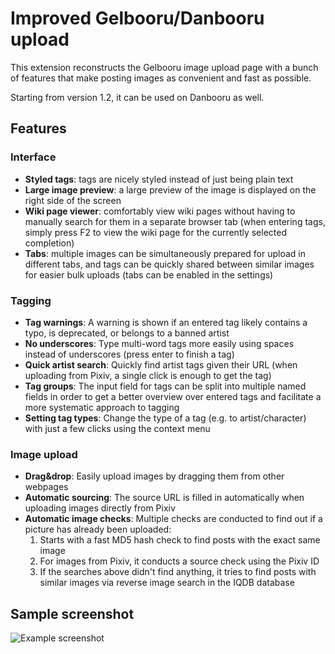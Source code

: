 
# Improved Gelbooru/Danbooru upload

This extension reconstructs the Gelbooru image upload page with a bunch
of features that make posting images as convenient and fast as possible.

Starting from version 1.2, it can be used on Danbooru as well.

## Features

### Interface
- **Styled tags**: tags are nicely styled instead of just being plain text
- **Large image preview**: a large preview of the image is displayed on the
  right side of the screen
- **Wiki page viewer**: comfortably view wiki pages without having to manually
  search for them in a separate browser tab (when entering tags, simply press
  F2 to view the wiki page for the currently selected completion)
- **Tabs**: multiple images can be simultaneously prepared for upload in
  different tabs, and tags can be quickly shared between similar images for
  easier bulk uploads (tabs can be enabled in the settings)

### Tagging
- **Tag warnings**: A warning is shown if an entered tag likely contains a typo,
  is deprecated, or belongs to a banned artist
- **No underscores**: Type multi-word tags more easily using spaces instead of
  underscores (press enter to finish a tag)
- **Quick artist search**: Quickly find artist tags given their URL
  (when uploading from Pixiv, a single click is enough to get the tag)
- **Tag groups**: The input field for tags can be split into multiple named
  fields in order to get a better overview over entered tags and facilitate a
  more systematic approach to tagging
- **Setting tag types**: Change the type of a tag (e.g. to artist/character)
  with just a few clicks using the context menu

### Image upload
- **Drag&drop**: Easily upload images by dragging them from other webpages
- **Automatic sourcing**: The source URL is filled in automatically when
  uploading images directly from Pixiv
- **Automatic image checks**: Multiple checks are conducted to find out
  if a picture has already been uploaded:
  1. Starts with a fast MD5 hash check to find posts with the exact same image 
  2. For images from Pixiv, it conducts a source check using the Pixiv ID
  3. If the searches above didn't find anything, it tries to find posts
     with similar images via reverse image search in the IQDB database

## Sample screenshot

![Example screenshot](https://dl.dropbox.com/s/hp0einqwkp5590p/improved-gelbooru-upload-sample-screenshot-medium-v2.jpg)
